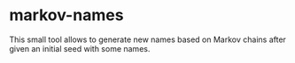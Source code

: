 # markov-names
This small tool allows to generate new names based on Markov chains after given an initial seed with some names.
